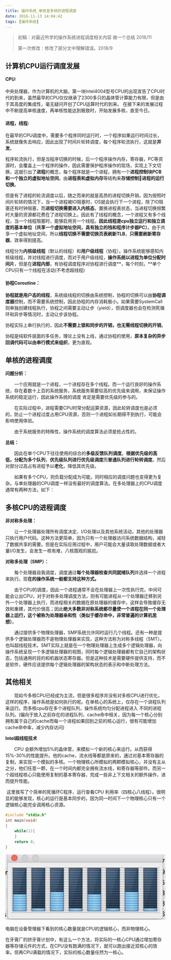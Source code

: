 ```yaml
---
title: 操作系统_单核至多核的进程调度
date: 2016-11-13 14:04:42
tags: [操作系统]
---
```




> 初稿：对最近所学的操作系统进程调度相关内容 做一个总结 2016/11
>
> 第一次修改：修改了部分文中理解错误。2018/9

<!--more-->

## 计算机CPU运行调度发展

#### CPU: 

​	 中央处理器，作为计算机的大脑，第一块Intel4004型号CPU的出现宣告了CPU时代的到来，虽然最早的CPU仅仅继承了2300多只的晶体管计算能力有限，但是由于其高度的集成性，毫无疑问开创了CPU运算时代的到来。	在接下来的发展过程中不断提高单核速度，再单核性能达到极致时，开始发展多核，直至今日。

#### 进程，线程:

​	在最早的CPU调度中，需要多个程序同时运行时，一个程序如果运行时间过长，系统就像失去响应，因此出现了时间片轮转调度，每个程序轮流执行，这就是**并发**。

​	程序轮流执行，但是当程序切换的时候，后一个程序操作内存，寄存器，PC等资源时，会覆盖上一个程序的操作，因此需要保护程序操作的现场，实现上下文切换，这就引出了**进程**的概念，每个程序就是一个进程，拥有一个**进程控制块PCB和一个独立的虚拟地址空间**。由**进程表和虚拟内存**等结构来**存储控制进程的运行切换**。

​	但是有了进程的轮流调度以后，随之而来的就是高昂的进程切换开销，因为按照时间片轮转的情况下，当一个进程被IO阻塞时，OS就会执行下一个进程，除了IO阻塞还有时钟阻塞，而**进程切换需要进入内核态**，置换进程表状态，当进程切换频繁时大量的资源都花费在了进程切换上。因此有了线程的概念，一个进程又有多个线程，当一个线程阻塞时，能够启用另一个线程。**因此线程是cpu独立运行和独立调度的基本单位（共享一个虚拟地址空间，具有独立的栈和程序计步器PC）**。由于共享一个虚拟地址空间，所以**线程切换不需要切换页表刷新TLB**，**只需要刷新寄存器**，效率得到提高。

​	线程分为**内核级线程**（默认的线程）和**用户级线程**（协程）。操作系统能够感知内核级线程，并对线程进行调度，而对于用户级线程，**操作系统以进程为单位分配时间片**，但是在**进程内部**，有协程调度程序对协程进行调度**，每个时刻，**单个CPU只有一个线程在活动(不考虑超线程)

#### 协程Coroutine：

​	**协程就是用户态的线程**，系统级线程的切换由系统控制，协程的切换可以由**协程调度器**控制，而不需要系统控制，因此协程的内存消耗极小。如果需要SystemCall 则单独创建线程执行，协程之间需要主动让步（yield），但调度器也会在检测死循环和异步等情况时，主动让步该协程。

​	协程实际上串行执行的，因此**不需要上锁和同步的开销，也无需线程切换的开销**。

​	协程是纯软件层面的多任务，理论上没有上线，通过协程的使用，**原本复杂的异步回调代码可以由串行模式来组织**，更为直观。

## 单核的进程调度

**问题分析：**

　　一个应用就是一个进程，一个进程存在多个线程。而一个运行良好的操作系统，存在着数十上百的系统服务，系统服务需要较高的优先级来调用，来保证操作系统的稳定运行，因此操作系统的调度 肯定是需要优先级的参与的。

　　在实际过程中，进程需要CPU时常分配运算资源，因此轮转调度也是必须的，防止一个进程过度占用CPU资源，否则一个进程如长期得不到执行，可能会影响使用体验。

　　由于系统服务的特殊性，操作系统的调度算法必须是抢占性的。

**总结：**

　　因此在单个CPU下往往使用的综合的**多级反馈队列调度**。**根据优先级的高低，分配为多个队列**，**优先级队列进行优先级调度**而**普通队列进行轮转调度**。然后对部分过高占有进程予以**老化**，降低其优先级。

　　如果有多个CPU，则负载分配成为可能，同时相应的调度问题也变得更为复杂。与单处理器的CPU调度一样没有最好的调度算法。在多处理器上的CPU调度通常有两种方法，如下：

## 多核CPU的进程调度

**非对称多处理：**

　　让一个处理器处理所有调度决定、I/O处理以及其他系统活动，其他的处理器只执行用户代码。这种方法更简单，因为只有一个处理器访问系统数据结构，减轻了数据共享的需要。但是在实际应用过程中，用户可能会大量读取处理数据或者大量I/O发生，会发生一核有难，八核围观的尴尬。

**对称多处理（SMP）：**

　　每个处理器自我调度，调度通过**每个处理器检查共同就绪队列**并选择一个进程来执行。现**在的操作系统一般都支持这种方式。**

　　由于CPU的调度，因此一个进程通常不会在处理器上一次性执行完，中间可能会让出CPU，对于对称多处理调度方法，则有可能进程从一个处理器迁移到另外一个处理器上执行，而进程相关的数据在原处理器的缓存中，这样会导致缓存无效和重建，其代价很高；因此**绝大多数非对称系统都尽量使一个进程在同一个处理器上运行，这个被称为处理器亲和性（类似于缓存命中，非常普遍的计算机思想）**。

　　通过提供多个物理处理器，SMP系统允许同时运行几个线程。还有一种是提供多个逻辑处理器而不是物理处理器来实现，这种方法称为对称多线程（SMT）。也叫超线程技术。SMT实际上就是在一个物理处理器上生成多个逻辑处理器，向操作系统呈现一个多逻辑处理器的视图，同时每个逻辑处理器都有它自己的架构状态，包括通用的目的和机器状态寄存器。但是这种技术是需要硬件提供支持，而不是软件，硬件应该提供每个逻辑处理器的架构状态的表示和中断处理方法。

## 其他相关

　　现如今多核CPU已经成为主流，但是很多程序并没有对多核CPU进行优化，这样的程序，操作系统是如何执行的呢。在单核心的系统上，仅存在一个进程队列来运行。而多核cpu存在多个进程队列，操作系统均匀分配进程进入 不同的进程队列。(偏向于放入之前存在的进程队列，cache命中相关，因为每一个核心分别拥有属于自己的cache而每一个进程如果回到之前的核心运行，很有可能增加cache命中率，减少内存访问)


**Intel超线程技术**

　　CPU 会额外增加5%的晶体管，来模拟一个新的核心来运行。从而获得15%-30%的性能提升。他的cache，流水线等都是原来的，通过对基本寄存器的复制，来实现一个模拟的多核。一个物理核心所模拟的两颗模拟核心，并没有主从之分，他们任意一颗，在一个时间内都完全拥有流水线，和寄存器等部件。而另一个超线程核心只能使用复制的基本寄存器，完成一些非上下文相关的额外操作，进而提升性能。


​	这里我写了个简单的死循环C程序，运行查看CPU 利用率（四核心八线程）。很明显的能够发现，核心的运行是基本同步的，因为同一时间下一个物理核心只有一个逻辑核心能完全调用核心资源。 


```c
#include "stdio.h"
int main(void)
{
	while(1){
	}
	return 0;
}
```

![image-20180926160105305](OS_单核至多核的进程调度/cpu运行状态.jpg)

电脑在设备管理器下看到的核心数量就是CPU的逻辑核心，而非物理核心。

在牙膏厂的挤牙膏计划中，有这么一个方法，将实际的一核心CPU通过增加寄存器等存储元件的方式，在CPU没有跑满的情况下，就可以跑出接近双核心的效率。但再CPU满载的情况下，实际的核心数量任然为一核心。